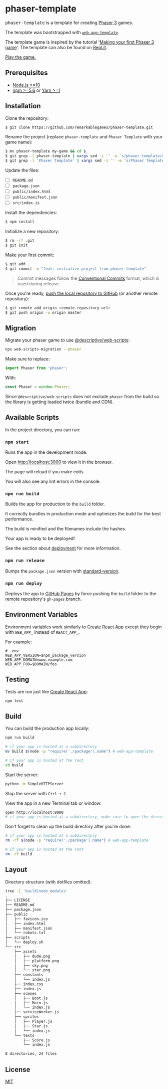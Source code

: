 # phaser-template

<kbd>phaser-template</kbd> is a template for creating [Phaser 3](https://phaser.io/) games.

The template was bootstrapped with [`web-app-template`](https://github.com/remarkablemark/web-app-template).

The template game is inspired by the tutorial '[Making your first Phaser 3 game](https://phaser.io/tutorials/making-your-first-phaser-3-game)'. The template can also be found on [Repl.it](https://repl.it/talk/share/Phaser-Template/22850).

[Play the game.](https://remarkablegames.org/phaser-template/)

## Prerequisites

- [Node.js >=10](https://nodejs.org/en/download/)
- [npm >=5.6](https://www.npmjs.com/get-npm) or [Yarn >=1](https://yarnpkg.com/lang/en/docs/install/)

## Installation

Clone the repository:

```sh
$ git clone https://github.com/remarkablegames/phaser-template.git
```

Rename the project (replace `phaser-template` and `Phaser Template` with your game name):

```sh
$ mv phaser-template my-game && cd $_
$ git grep -l phaser-template | xargs sed -i '' -e 's/phaser-template/my-game/g'
$ git grep -l 'Phaser Template' | xargs sed -i '' -e 's/Phaser Template/My Game/g'
```

Update the files:

- [ ] `README.md`
- [ ] `package.json`
- [ ] `public/index.html`
- [ ] `public/manifest.json`
- [ ] `src/index.js`

Install the dependencies:

```sh
$ npm install
```

Initialize a new repository:

```sh
$ rm -rf .git
$ git init
```

Make your first commit:

```sh
$ git add .
$ git commit -m "feat: initialize project from phaser-template"
```

> Commit messages follow the [Conventional Commits](https://conventionalcommits.org/) format, which is used during release.

Once you're ready, [push the local repository to GitHub](https://help.github.com/articles/adding-an-existing-project-to-github-using-the-command-line/) (or another remote repository):

```sh
$ git remote add origin <remote-repository-url>
$ git push origin -u origin master
```

## Migration

Migrate your phaser game to use [@descriptive/web-scripts](https://www.npmjs.com/package/@descriptive/web-scripts):

```sh
npx web-scripts-migration --phaser
```

Make sure to replace:

```js
import Phaser from 'phaser';
```

With:

```js
const Phaser = window.Phaser;
```

Since `@descriptive/web-scripts` does not exclude `phaser` from the build so the library is getting loaded twice (bundle and CDN).

## Available Scripts

In the project directory, you can run:

### `npm start`

Runs the app in the development mode.

Open [http://localhost:3000](http://localhost:3000) to view it in the browser.

The page will reload if you make edits.

You will also see any lint errors in the console.

### `npm run build`

Builds the app for production to the `build` folder.

It correctly bundles in production mode and optimizes the build for the best performance.

The build is minified and the filenames include the hashes.

Your app is ready to be deployed!

See the section about [deployment](https://create-react-app.dev/docs/deployment/) for more information.

### `npm run release`

Bumps the `package.json` version with [standard-version](https://github.com/conventional-changelog/standard-version).

### `npm run deploy`

Deploys the app to [GitHub Pages](https://pages.github.com/) by force pushing the `build` folder to the remote repository's `gh-pages` branch.

## Environment Variables

Environment variables work similarly to [Create React App](https://create-react-app.dev/docs/adding-custom-environment-variables/) except they begin with `WEB_APP_` instead of `REACT_APP_`.

For example:

```
# .env
WEB_APP_VERSION=$npm_package_version
WEB_APP_DOMAIN=www.example.com
WEB_APP_FOO=$DOMAIN/foo
```

## Testing

Tests are run just like [Create React App](https://create-react-app.dev/docs/running-tests):

```sh
npm test
```

## Build

You can build the production app locally:

```sh
npm run build

# if your app is hosted at a subdirectory
mv build $(node -p "require('./package').name") # web-app-template

# if your app is hosted at the root
cd build
```

Start the server:

```sh
python -m SimpleHTTPServer
```

Stop the server with `Ctrl + C`.

View the app in a new Terminal tab or window:

```sh
open http://localhost:8000
# if your app is hosted at a subdirectory, make sure to open the directory
```

Don't forget to clean up the build directory after you're done:

```sh
# if your app is hosted at a subdirectory
rm -rf $(node -p "require('./package').name") # web-app-template

# if your app is hosted at the root
rm -rf build
```

## Layout

Directory structure (with dotfiles omitted):

```sh
tree -I 'build|node_modules'
.
├── LICENSE
├── README.md
├── package.json
├── public
│   ├── favicon.ico
│   ├── index.html
│   ├── manifest.json
│   └── robots.txt
├── scripts
│   └── deploy.sh
└── src
    ├── assets
    │   ├── dude.png
    │   ├── platform.png
    │   ├── sky.png
    │   └── star.png
    ├── constants
    │   └── index.js
    ├── index.css
    ├── index.js
    ├── scenes
    │   ├── Boot.js
    │   ├── Main.js
    │   └── index.js
    ├── serviceWorker.js
    ├── sprites
    │   ├── Player.js
    │   ├── Star.js
    │   └── index.js
    └── texts
        ├── Score.js
        └── index.js

8 directories, 24 files
```

## License

[MIT](LICENSE)
